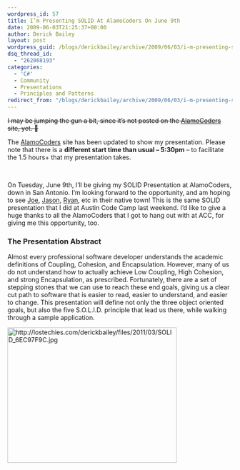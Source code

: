 ```yaml
---
wordpress_id: 57
title: I’m Presenting SOLID At AlamoCoders On June 9th
date: 2009-06-03T21:25:37+00:00
author: Derick Bailey
layout: post
wordpress_guid: /blogs/derickbailey/archive/2009/06/03/i-m-presenting-solid-at-alamocoders-on-june-9th.aspx
dsq_thread_id:
  - "262068193"
categories:
  - 'C#'
  - Community
  - Presentations
  - Principles and Patterns
redirect_from: "/blogs/derickbailey/archive/2009/06/03/i-m-presenting-solid-at-alamocoders-on-june-9th.aspx/"
---
```

<strike>I may be jumping the gun a bit, since it’s not posted on the </strike>[<strike>AlamoCoders</strike>](http://www.alamocoders.net/)<strike> site, yet. 🙂</strike>

The [AlamoCoders](http://www.alamocoders.net/) site has been updated to show my presentation. Please note that there is a **different start time than usual &#8211; 5:30pm** – to facilitate the 1.5 hours+ that my presentation takes.

&#160;

On Tuesday, June 9th, I’ll be giving my SOLID Presentation at AlamoCoders, down in San Antonio. I’m looking forward to the opportunity, and am hoping to see [Joe](http://agilejoe.lostechies.com), [Jason](http://jason.lostechies.com), [Ryan](http://www.lostechies.com/blogs/rssvihla/), etc in their native town! This is the same SOLID presentation that I did at Austin Code Camp last weekend. I’d like to give a huge thanks to all the AlamoCoders that I got to hang out with at ACC, for giving me this opportunity, too. 

### The Presentation Abstract

Almost every professional software developer understands the academic definitions of Coupling, Cohesion, and Encapsulation. However, many of us do not understand how to actually achieve Low Coupling, High Cohesion, and strong Encapsulation, as prescribed. Fortunately, there are a set of stepping stones that we can use to reach these end goals, giving us a clear cut path to software that is easier to read, easier to understand, and easier to change. This presentation will define not only the three object oriented goals, but also the five S.O.L.I.D. principle that lead us there, while walking through a sample application.

[<img height="303" alt="http://lostechies.com/derickbailey/files/2011/03/SOLID_6EC97F9C.jpg" src="http://lostechies.com/derickbailey/files/2011/03/SOLID_6EC97F9C.jpg" width="379" />](http://lostechies.com/derickbailey/files/2011/03/SOLID_6EC97F9C.jpg)
